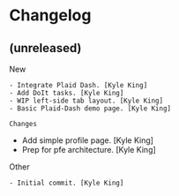 Changelog
=========


(unreleased)
------------

New
~~~
- Integrate Plaid Dash. [Kyle King]
- Add DoIt tasks. [Kyle King]
- WIP left-side tab layout. [Kyle King]
- Basic Plaid-Dash demo page. [Kyle King]

Changes
~~~~~~~
- Add simple profile page. [Kyle King]
- Prep for pfe architecture. [Kyle King]

Other
~~~~~
- Initial commit. [Kyle King]


